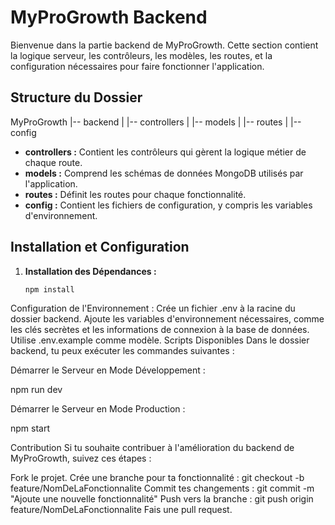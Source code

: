 # MyProGrowth Backend

Bienvenue dans la partie backend de MyProGrowth. Cette section contient la logique serveur, les contrôleurs, les modèles, les routes, et la configuration nécessaires pour faire fonctionner l'application.

## Structure du Dossier

MyProGrowth
|-- backend
| |-- controllers
| |-- models
| |-- routes
| |-- config


- **controllers :** Contient les contrôleurs qui gèrent la logique métier de chaque route.
- **models :** Comprend les schémas de données MongoDB utilisés par l'application.
- **routes :** Définit les routes pour chaque fonctionnalité.
- **config :** Contient les fichiers de configuration, y compris les variables d'environnement.

## Installation et Configuration

1. **Installation des Dépendances :**
   ```bash
   npm install

Configuration de l'Environnement :
Crée un fichier .env à la racine du dossier backend.
Ajoute les variables d'environnement nécessaires, comme les clés secrètes et les informations de connexion à la base de données. Utilise .env.example comme modèle.
Scripts Disponibles
Dans le dossier backend, tu peux exécuter les commandes suivantes :

Démarrer le Serveur en Mode Développement :

npm run dev

Démarrer le Serveur en Mode Production :

npm start

Contribution
Si tu souhaite contribuer à l'amélioration du backend de MyProGrowth, suivez ces étapes :

Fork le projet.
Crée une branche pour ta fonctionnalité : git checkout -b feature/NomDeLaFonctionnalite
Commit tes changements : git commit -m "Ajoute une nouvelle fonctionnalité"
Push vers la branche : git push origin feature/NomDeLaFonctionnalite
Fais une pull request.